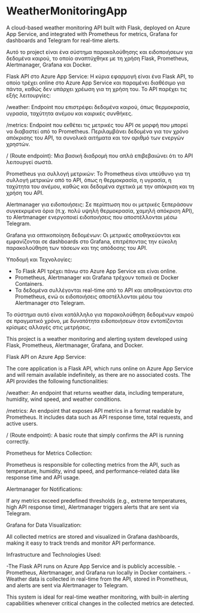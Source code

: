 # WeatherMonitoringApp
A cloud-based weather monitoring API built with Flask, deployed on Azure App Service, and integrated with Prometheus for metrics, Grafana for dashboards and Telegram for real-time alerts.


Αυτό το project είναι ένα σύστημα παρακολούθησης και ειδοποιήσεων για δεδομένα καιρού, το οποίο αναπτύχθηκε με τη χρήση Flask, Prometheus, Alertmanager, Grafana και Docker.

 Flask API στο Azure App Service:
Η κύρια εφαρμογή είναι ένα Flask API, το οποίο τρέχει online στο Azure App Service και παραμένει διαθέσιμο για πάντα, καθώς δεν υπάρχει χρέωση για τη χρήση του. Το API παρέχει τις εξής λειτουργίες:

/weather: Endpoint που επιστρέφει δεδομένα καιρού, όπως θερμοκρασία, υγρασία, ταχύτητα ανέμου και καιρικές συνθήκες.

/metrics: Endpoint που εκθέτει τις μετρικές του API σε μορφή που μπορεί να διαβαστεί από το Prometheus. Περιλαμβάνει δεδομένα για τον χρόνο απόκρισης του API, τα συνολικά αιτήματα και τον αριθμό των ενεργών χρηστών.

/ (Route endpoint): Μια βασική διαδρομή που απλά επιβεβαιώνει ότι το API λειτουργεί σωστά.


 Prometheus για συλλογή μετρικών:
Το Prometheus είναι υπεύθυνο για τη συλλογή μετρικών από το API, όπως η θερμοκρασία, η υγρασία, η ταχύτητα του ανέμου, καθώς και δεδομένα σχετικά με την απόκριση και τη χρήση του API.

 Alertmanager για ειδοποιήσεις:
Σε περίπτωση που οι μετρικές ξεπεράσουν συγκεκριμένα όρια (π.χ. πολύ υψηλή θερμοκρασία, χαμηλή απόκριση API), το Alertmanager ενεργοποιεί ειδοποιήσεις που αποστέλλονται μέσω Telegram.

 Grafana για οπτικοποίηση δεδομένων:
Οι μετρικές αποθηκεύονται και εμφανίζονται σε dashboards στο Grafana, επιτρέποντας την εύκολη παρακολούθηση των τάσεων και της απόδοσης του API.

Υποδομή και Τεχνολογίες:

- Το Flask API τρέχει πάνω στο Azure App Service και είναι online.
- Prometheus, Alertmanager και Grafana τρέχουν τοπικά σε Docker Containers.
- Τα δεδομένα συλλέγονται real-time από το API και αποθηκεύονται στο Prometheus, ενώ οι ειδοποιήσεις αποστέλλονται μέσω του Alertmanager στο Telegram.

Το σύστημα αυτό είναι κατάλληλο για παρακολούθηση δεδομένων καιρού σε πραγματικό χρόνο, με δυνατότητα ειδοποιήσεων όταν εντοπίζονται κρίσιμες αλλαγές στις μετρήσεις.





This project is a weather monitoring and alerting system developed using Flask, Prometheus, Alertmanager, Grafana, and Docker.

Flask API on Azure App Service:

The core application is a Flask API, which runs online on Azure App Service and will remain available indefinitely, as there are no associated costs. The API provides the following functionalities:

/weather: An endpoint that returns weather data, including temperature, humidity, wind speed, and weather conditions.

/metrics: An endpoint that exposes API metrics in a format readable by Prometheus. It includes data such as API response time, total requests, and active users.

/ (Route endpoint): A basic route that simply confirms the API is running correctly.

Prometheus for Metrics Collection:

Prometheus is responsible for collecting metrics from the API, such as temperature, humidity, wind speed, and performance-related data like response time and API usage.

Alertmanager for Notifications:

If any metrics exceed predefined thresholds (e.g., extreme temperatures, high API response time), Alertmanager triggers alerts that are sent via Telegram.

Grafana for Data Visualization:

All collected metrics are stored and visualized in Grafana dashboards, making it easy to track trends and monitor API performance.

Infrastructure and Technologies Used:

-The Flask API runs on Azure App Service and is publicly accessible.
-Prometheus, Alertmanager, and Grafana run locally in Docker containers.
-Weather data is collected in real-time from the API, stored in Prometheus, and alerts are sent via Alertmanager to Telegram.

This system is ideal for real-time weather monitoring, with built-in alerting capabilities whenever critical changes in the collected metrics are detected.
